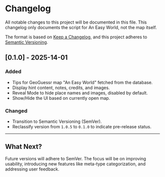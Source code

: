 # Changelog

All notable changes to this project will be documented in this file. This changelog only documents the script for An Easy World, not the map itself.

The format is based on [Keep a Changelog](https://keepachangelog.com/en/1.0.0/),
and this project adheres to [Semantic Versioning](https://semver.org/spec/v2.0.0.html).

## [0.1.0] - 2025-14-01
### Added
- Tips for GeoGuessr map "An Easy World" fetched from the database.
- Display hint content, notes, credits, and images.
- Reveal Mode to hide place names and images, disabled by default.
- Show/Hide the UI based on currently open map.

### Changed
- Transition to Semantic Versioning (SemVer).
- Reclassify version from `1.0.5` to `0.1.0` to indicate pre-release status.

---

## What Next?
Future versions will adhere to SemVer. The focus will be on improving usability, introducing new features like meta-type categorization, and addressing user feedback.

